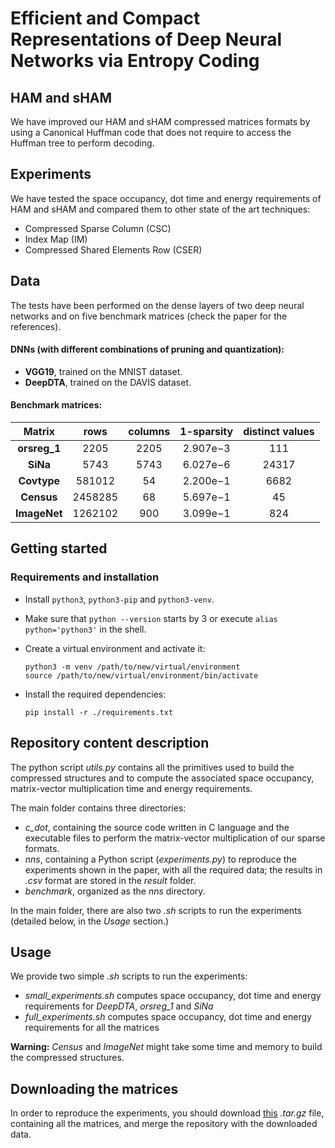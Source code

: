 # Efficient and Compact Representations of Deep Neural Networks via Entropy Coding

## HAM and sHAM
We have improved our HAM and sHAM compressed matrices formats by using a Canonical Huffman code that does not require to access the Huffman tree to perform decoding.

## Experiments
We have tested the space occupancy, dot time and energy requirements of HAM and sHAM and compared them to other state of the art techniques:
* Compressed Sparse Column (CSC)
* Index Map (IM)
* Compressed Shared Elements Row (CSER)

## Data
The tests have been performed on the dense layers of two deep neural networks and on five benchmark matrices (check the paper for the references).
#### DNNs (with different combinations of pruning and quantization):
* **VGG19**, trained on the MNIST dataset.
* **DeepDTA**, trained on the DAVIS dataset.
#### Benchmark matrices:
| **Matrix** |  **rows**  | **columns** |   **1-sparsity**  | **distinct values** |
|:----------:|:-------:|:-----:|:--------:|:-----:|
|  **orsreg_1**  |   2205  |  2205 | 2.907e−3 |  111  |
|    **SiNa**    |   5743  |  5743 | 6.027e−6 | 24317 |
|   **Covtype**  |  581012 |   54  | 2.200e−1 |  6682 |
|   **Census**   | 2458285 |   68  | 5.697e−1 |   45  |
|  **ImageNet**  | 1262102 |  900  | 3.099e−1 |  824  |

## Getting started

### Requirements and installation
* Install `python3`, `python3-pip` and `python3-venv`.
* Make sure that `python --version` starts by 3 or execute `alias python='python3'` in the shell.
* Create a virtual environment and activate it: 
  ```
  python3 -m venv /path/to/new/virtual/environment
  source /path/to/new/virtual/environment/bin/activate
  ```

* Install the required dependencies:
  ```
  pip install -r ./requirements.txt
  ```

## Repository content description
The python script *utils.py* contains all the primitives used to build the compressed structures and to compute the associated space occupancy, matrix-vector multiplication time and energy requirements.

The main folder contains three directories:
* *c_dot*, containing the source code written in C language and the executable files to perform the matrix-vector multiplication of our sparse formats.
* *nns*, containing a Python script (*experiments.py*) to reproduce the experiments shown in the paper, with all the required data; the results in *.csv* format are stored in the *result* folder.
* *benchmark*, organized as the *nns* directory.

In the main folder, there are also two *.sh* scripts to run the experiments (detailed below, in the *Usage* section.)

## Usage
We provide two simple *.sh* scripts to run the experiments:
* *small_experiments.sh* computes space occupancy, dot time and energy requirements for *DeepDTA*, *orsreg_1* and *SiNa*
* *full_experiments.sh* computes space occupancy, dot time and energy requirements for all the matrices

**Warning:** *Census* and *ImageNet* might take some time and memory to build the compressed structures.

## Downloading the matrices
In order to reproduce the experiments, you should download [this](https://www.mediafire.com/file/m0cjv959w4melbu/sHAM_data.tar.gz/file) *.tar.gz* file, containing all the matrices, and merge the repository with the downloaded data.




